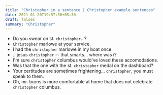 ```yaml
---
title: "Christopher in a sentence | Christopher example sentences"
date: 2021-01-20T19:57:50+05:30
draft: falses
summary: "Christopher"
---
```

- Do you swear on st. `christopher`...?
- `Christopher` marlowe at your service.
- I had the `christopher` marlowe in my boat once.
- ...jesus `christopher` -- that smarts... where was i?
- I'm sure `christopher` columbus would've loved these accomodations.
- Was that the one with the st. `christopher` medal on the dashboard?
- Your certitudes are sometimes frightening... `christopher`, you must speak to them.
- Oh, mr. burns is more comfortable at home that does not celebrate `christopher` columbus.
                 
